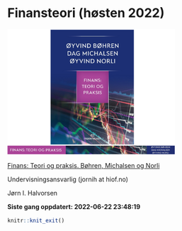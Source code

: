 
<!-- README.md is generated from README.Rmd. Please edit that file -->

# Finansteori (høsten 2022)

<img src="inst/forelesningsnotater/pensum/figurer-01.png" width="75%" />

[Finans: Teori og praksis. Bøhren, Michalsen og
Norli](https://www.fagbokforlaget.no/Finans-Teori-og-praksis/I9788245022193)

Undervisningsansvarlig (jornih at hiof.no)

Jørn I. Halvorsen

**Siste gang oppdatert: 2022-06-22 23:48:19**

``` r
knitr::knit_exit()
```
